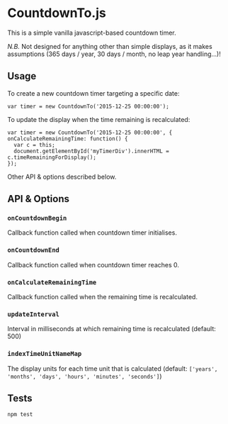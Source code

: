 # CountdownTo.js

This is a simple vanilla javascript-based countdown timer.

*N.B.* Not designed for anything other than simple displays, as it makes assumptions (365 days / year, 30 days / month, no leap year handling...)!


## Usage

To create a new countdown timer targeting a specific date:
```
var timer = new CountdownTo('2015-12-25 00:00:00');
```

To update the display when the time remaining is recalculated:
```
var timer = new CountdownTo('2015-12-25 00:00:00', { onCalculateRemainingTime: function() {
  var c = this;
  document.getElementById('myTimerDiv').innerHTML = c.timeRemainingForDisplay();
});
```

Other API & options described below.


## API & Options

### `onCountdownBegin`
Callback function called when countdown timer initialises.

### `onCountdownEnd`
Callback function called when countdown timer reaches 0.

### `onCalculateRemainingTime`
Callback function called when the remaining time is recalculated.

### `updateInterval`
Interval in milliseconds at which remaining time is recalculated (default: 500)

### `indexTimeUnitNameMap`
The display units for each time unit that is calculated (default: `['years', 'months', 'days', 'hours', 'minutes', 'seconds']`)

## Tests

`npm test`